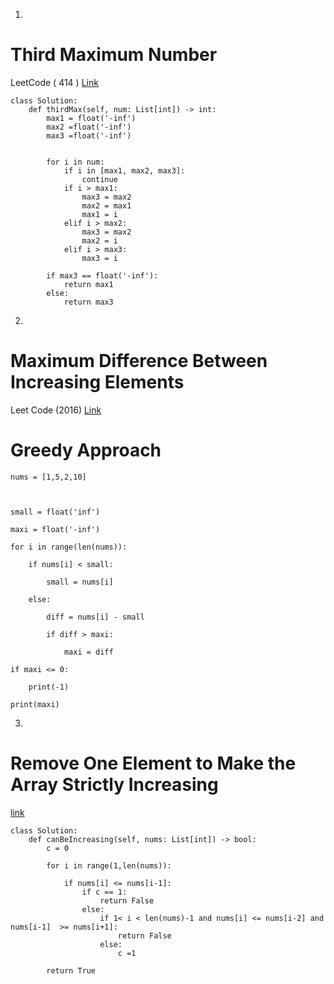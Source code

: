 1.
# Third Maximum Number
LeetCode ( 414 ) [Link](https://leetcode.com/problems/third-maximum-number/)
```
class Solution:
    def thirdMax(self, num: List[int]) -> int:
        max1 = float('-inf')
        max2 =float('-inf')
        max3 =float('-inf')
        

        for i in num:
            if i in [max1, max2, max3]:
                continue
            if i > max1:
                max3 = max2
                max2 = max1
                max1 = i
            elif i > max2:
                max3 = max2
                max2 = i
            elif i > max3:
                max3 = i
            
        if max3 == float('-inf'):
            return max1
        else:
            return max3
```

2. 
# Maximum Difference Between Increasing Elements
Leet Code (2016) [Link](https://leetcode.com/problems/maximum-difference-between-increasing-elements/)
# Greedy Approach
```
nums = [1,5,2,10]

  

small = float('inf')

maxi = float('-inf')

for i in range(len(nums)):

    if nums[i] < small:

        small = nums[i]

    else:

        diff = nums[i] - small

        if diff > maxi:

            maxi = diff

if maxi <= 0:

    print(-1)

print(maxi)
```

3. 
# Remove One Element to Make the Array Strictly Increasing
[link](https://leetcode.com/problems/remove-one-element-to-make-the-array-strictly-increasing/submissions/)
```
class Solution:
    def canBeIncreasing(self, nums: List[int]) -> bool:
        c = 0

        for i in range(1,len(nums)):

            if nums[i] <= nums[i-1]:
                if c == 1: 
                    return False
                else:
                    if 1< i < len(nums)-1 and nums[i] <= nums[i-2] and nums[i-1]  >= nums[i+1]:
                        return False
                    else:
                        c =1

        return True
```



